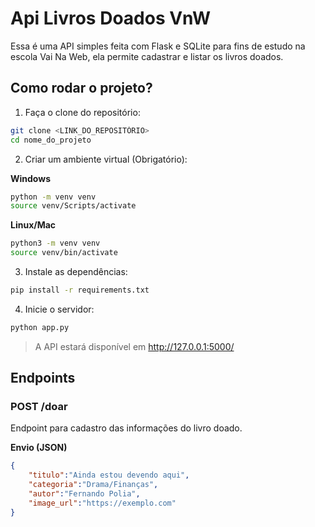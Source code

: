 # Api Livros Doados VnW

Essa é uma API simples feita com Flask e SQLite para fins de estudo na escola Vai Na Web, ela permite cadastrar e listar os livros doados.

## Como rodar o projeto?

1. Faça o clone do repositório:
```bash
git clone <LINK_DO_REPOSITÓRIO>
cd nome_do_projeto
```

2. Criar um ambiente virtual (Obrigatório):

**Windows**
```bash
python -m venv venv
source venv/Scripts/activate
```

**Linux/Mac**
```bash
python3 -m venv venv
source venv/bin/activate
```

3. Instale as dependências:
```bash
pip install -r requirements.txt
```

4. Inicie o servidor:
```bash
python app.py
```

> A API estará disponível em http://127.0.0.1:5000/

## Endpoints

### POST /doar

Endpoint para cadastro das informações do livro doado.

**Envio (JSON)**
```json
{
    "titulo":"Ainda estou devendo aqui",
    "categoria":"Drama/Finanças",
    "autor":"Fernando Polia",
    "image_url":"https://exemplo.com"
}
```
